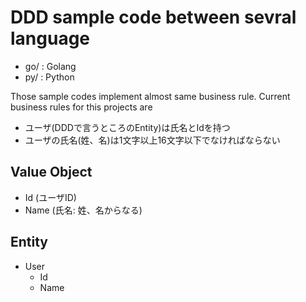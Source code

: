 # DDD sample code between sevral language

- go/ : Golang
- py/ : Python

Those sample codes implement almost same business rule. 
Current business rules for this projects are

- ユーザ(DDDで言うところのEntity)は氏名とIdを持つ
- ユーザの氏名(姓、名)は1文字以上16文字以下でなければならない

## Value Object

- Id (ユーザID)
- Name (氏名: 姓、名からなる)

## Entity

- User
  - Id
  - Name
